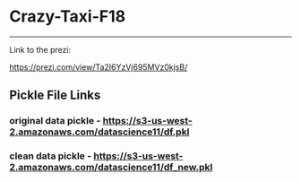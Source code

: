 # Crazy-Taxi-F18
---------------------------------------

Link to the prezi: 

https://prezi.com/view/Ta2I6YzVj695MVz0kjsB/ 

## Pickle File Links
### original data pickle -  	https://s3-us-west-2.amazonaws.com/datascience11/df.pkl
### clean data pickle - https://s3-us-west-2.amazonaws.com/datascience11/df_new.pkl
